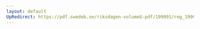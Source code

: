 ```yaml
---
layout: default
UpRedirect: https://pdf.swedeb.se/riksdagen-volumeG-pdf/199091/reg_199091/reg_199091_1131.pdf
---
```

